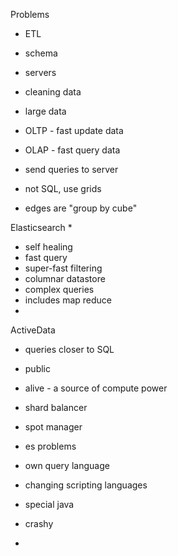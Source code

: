 


Problems

* ETL
* schema
* servers
* cleaning data
* large data
* OLTP - fast update data
* OLAP - fast query data

* send queries to server
* not SQL, use grids
* edges are "group by cube"

Elasticsearch
* 
* self healing
* fast query
* super-fast filtering
* columnar datastore
* complex queries
* includes map reduce
* 

ActiveData
* queries closer to SQL
* public
* alive - a source of compute power
* shard balancer
* spot manager


* es problems
* own query language
* changing scripting languages
* special java 
* crashy
* 


